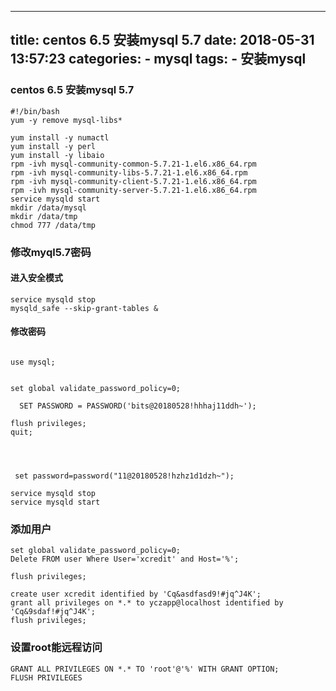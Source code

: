 
---
title: centos 6.5 安装mysql 5.7
date: 2018-05-31 13:57:23
categories: 
	- mysql
tags:
	- 安装mysql
---

### centos 6.5 安装mysql 5.7
```
#!/bin/bash
yum -y remove mysql-libs*

yum install -y numactl
yum install -y perl
yum install -y libaio
rpm -ivh mysql-community-common-5.7.21-1.el6.x86_64.rpm
rpm -ivh mysql-community-libs-5.7.21-1.el6.x86_64.rpm
rpm -ivh mysql-community-client-5.7.21-1.el6.x86_64.rpm
rpm -ivh mysql-community-server-5.7.21-1.el6.x86_64.rpm
service mysqld start
mkdir /data/mysql
mkdir /data/tmp
chmod 777 /data/tmp
```




### 修改myql5.7密码
#### 进入安全模式
	service mysqld stop
	mysqld_safe --skip-grant-tables &
#### 修改密码
```

use mysql;

 
set global validate_password_policy=0;
 
  SET PASSWORD = PASSWORD('bits@20180528!hhhaj11ddh~');
  
flush privileges;
quit;




 set password=password("11@20180528!hzhz1d1dzh~");

service mysqld stop
service mysqld start
```

### 添加用户
```
set global validate_password_policy=0;
Delete FROM user Where User='xcredit' and Host='%';

flush privileges;

create user xcredit identified by 'Cq&asdfasd9!#jq^J4K';
grant all privileges on *.* to yczapp@localhost identified by 'Cq&9sdaf!#jq^J4K';
flush privileges;

```

### 设置root能远程访问
```
GRANT ALL PRIVILEGES ON *.* TO 'root'@'%' WITH GRANT OPTION;
FLUSH PRIVILEGES
```

